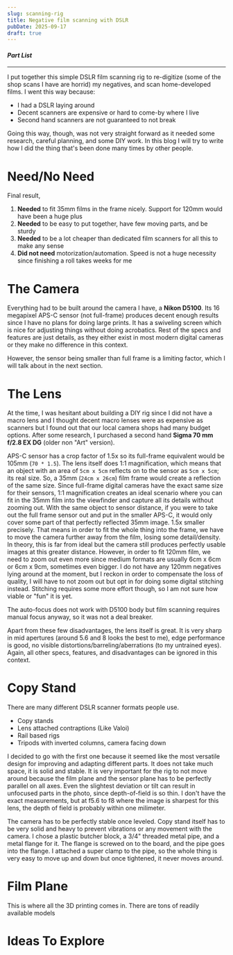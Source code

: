 ```yaml
---
slug: scanning-rig
title: Negative film scanning with DSLR
pubDate: 2025-09-17
draft: true
---
```


#### *Part List*

---

I put together this simple DSLR film scanning rig to re-digitize (some of the shop scans I have are horrid) my negatives, and scan home-developed films. I went this way because:

- I had a DSLR laying around
- Decent scanners are expensive or hard to come-by where I live
- Second hand scanners are not guaranteed to not break

Going this way, though, was not very straight forward as it needed some research, careful planning, and some DIY work. In this blog I will try to write how I did the thing that's been done many times by other people.

# Need/No Need

Final result,

1. **Needed** to fit 35mm films in the frame nicely. Support for 120mm would have been a huge plus
2. **Needed** to be easy to put together,  have few moving parts, and be sturdy
3. **Needed** to be a lot cheaper than dedicated film scanners for all this to make any sense
4. **Did not need** motorization/automation. Speed is not a huge necessity since finishing a roll takes weeks for me

# The Camera

Everything had to be built around the camera I have, a **Nikon D5100**. Its 16 megapixel APS-C sensor (not full-frame) produces decent enough results since I have no plans for doing large prints. It has a swiveling screen which is nice for adjusting things without doing acrobatics. Rest of the specs and features are just details, as they either exist in most modern digital cameras or they make no difference in this context.

However, the sensor being smaller than full frame is a limiting factor, which I will talk about in the next section.

# The Lens

At the time, I was hesitant about building a DIY rig since I did not have a macro lens and I thought decent macro lenses were as expensive as scanners but I found out that our local camera shops had many budget options. After some research, I purchased a second hand **Sigma 70 mm f/2.8 EX DG** (older non "Art" version).

APS-C sensor has a crop factor of 1.5x so its full-frame equivalent would be 105mm (`70 * 1.5`). The lens itself does 1:1 magnification, which means that an object with an area of `5cm x 5cm` reflects on to the sensor as  `5cm x 5cm`; its real size. So, a 35mm (`24cm x 26cm`) film frame would create a reflection of the same size. Since full-frame digital cameras have the exact same size for their sensors, 1:1 magnification creates an ideal scenario where you can fit in the 35mm film into the viewfinder and capture all its details without zooming out. With the same object to sensor distance, if you were to take out the full frame sensor out and put in the smaller APS-C, it would only cover some part of that perfectly reflected 35mm image. 1.5x smaller precisely. That means in order to fit the whole thing into the frame, we have to move the camera further away from the film, losing some detail/density. In theory, this is far from ideal but the camera still produces perfectly usable images at this greater distance. However, in order to fit 120mm film, we need to zoom out even more since medium formats are usually 6cm x 6cm or 6cm x 9cm, sometimes even bigger. I do not have any 120mm negatives lying around at the moment, but I reckon in order to compensate the loss of quality, I will have to not zoom out but opt in for doing some digital stitching instead. Stitching requires some more effort though, so I am not sure how viable or "fun" it is yet.

The auto-focus does not work with D5100 body but film scanning requires manual focus anyway, so it was not a deal breaker.

Apart from these few disadvantages, the lens itself is great. It is very sharp in mid apertures (around 5.6 and 8 looks the best to me), edge performance is good, no visible distortions/barreling/aberrations (to my untrained eyes). Again, all other specs, features, and disadvantages can be ignored in this context.

# Copy Stand

There are many different DSLR scanner formats people use.

- Copy stands
- Lens attached contraptions (Like Valoi)
- Rail based rigs
- Tripods with inverted columns, camera facing down

I decided to go with the first one because it seemed like the most versatile design for improving and adapting different parts. It does not take much space, it is solid and stable. It is very important for the rig to not move around because the film plane and the sensor plane has to be perfectly parallel on all axes. Even the slightest deviation or tilt can result in unfocused parts in the photo, since depth-of-field is so thin. I don't have the exact measurements, but at f5.6 to f8 where the image is sharpest for this lens, the depth of field is probably within one milimeter.


The camera has to be perfectly stable once leveled. Copy stand itself has to be very solid and heavy to prevent vibrations or any movement with the camera. I chose a plastic butcher block, a 3/4" threaded metal pipe, and a metal flange for it. The flange is screwed on to the board, and the pipe goes into the flange. I attached a super clamp to the pipe, so the whole thing is very easy to move up and down but once tightened, it never moves around.

# Film Plane

This is where all the 3D printing comes in. There are tons of readily available models


# Ideas To Explore
